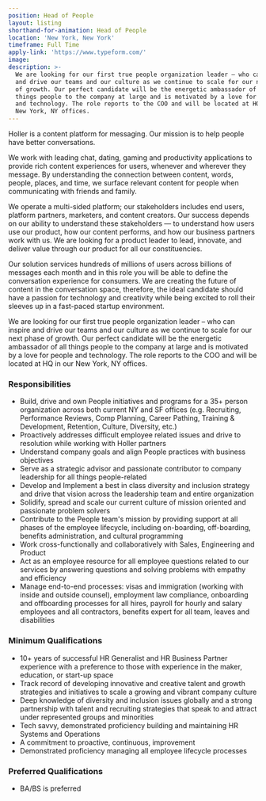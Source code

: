 ```yaml
---
position: Head of People
layout: listing
shorthand-for-animation: Head of People
location: 'New York, New York'
timeframe: Full Time
apply-link: 'https://www.typeform.com/'
image:
description: >-
  We are looking for our first true people organization leader – who can inspire
  and drive our teams and our culture as we continue to scale for our next phase
  of growth. Our perfect candidate will be the energetic ambassador of all
  things people to the company at large and is motivated by a love for people
  and technology. The role reports to the COO and will be located at HQ in our
  New York, NY offices.
---
```


Holler is a content platform for messaging. Our mission is to help people have better conversations.

We work with leading chat, dating, gaming and productivity applications to provide rich content experiences for users, whenever and wherever they message. By understanding the connection between content, words, people, places, and time, we surface relevant content for people when communicating with friends and family.

We operate a multi-sided platform; our stakeholders includes end users, platform partners, marketers, and content creators. Our success depends on our ability to understand these stakeholders — to understand how users use our product, how our content performs, and how our business partners work with us. We are looking for a product leader to lead, innovate, and deliver value through our product for all our constituencies.

Our solution services hundreds of millions of users across billions of messages each month and in this role you will be able to define the conversation experience for consumers. We are creating the future of content in the conversation space, therefore, the ideal candidate should have a passion for technology and creativity while being excited to roll their sleeves up in a fast-paced startup environment.

We are looking for our first true people organization leader – who can inspire and drive our teams and our culture as we continue to scale for our next phase of growth. Our perfect candidate will be the energetic ambassador of all things people to the company at large and is motivated by a love for people and technology. The role reports to the COO and will be located at HQ in our New York, NY offices.

### Responsibilities

* Build, drive and own People initiatives and programs for a 35+ person organization across both current NY and SF offices (e.g. Recruiting, Performance Reviews, Comp Planning, Career Pathing, Training & Development, Retention, Culture, Diversity, etc.)
* Proactively addresses difficult employee related issues and drive to resolution while working with Holler partners
* Understand company goals and align People practices with business objectives
* Serve as a strategic advisor and passionate contributor to company leadership for all things people-related
* Develop and Implement a best in class diversity and inclusion strategy and drive that vision across the leadership team and entire organization
* Solidify, spread and scale our current culture of mission oriented and passionate problem solvers
* Contribute to the People team's mission by providing support at all phases of the employee lifecycle, including on-boarding, off-boarding, benefits administration, and cultural programming
* Work cross-functionally and collaboratively with Sales, Engineering and Product
* Act as an employee resource for all employee questions related to our services by answering questions and solving problems with empathy and efficiency
* Manage end-to-end processes: visas and immigration (working with inside and outside counsel), employment law compliance, onboarding and offboarding processes for all hires, payroll for hourly and salary employees and all contractors, benefits expert for all team, leaves and disabilities

### Minimum Qualifications

* 10+ years of successful HR Generalist and HR Business Partner experience with a preference to those with experience in the maker, education, or start-up space
* Track record of developing innovative and creative talent and growth strategies and initiatives to scale a growing and vibrant company culture
* Deep knowledge of diversity and inclusion issues globally and a strong partnership with talent and recruiting strategies that speak to and attract under represented groups and minorities
* Tech savvy, demonstrated proficiency building and maintaining HR Systems and Operations
* A commitment to proactive, continuous, improvement
* Demonstrated proficiency managing all employee lifecycle processes

### Preferred Qualifications

* BA/BS is preferred